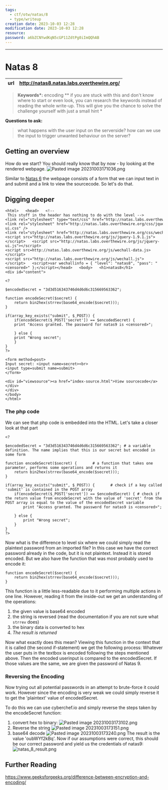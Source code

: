 ```yaml
---
tags:
  - ctf/otw/natas/8
  - type/writeup
creation date: 2023-10-03 12:28
modification date: 2023-10-03 12:28
resource: 
password: a6bZCNYwdKqN5cGP11ZdtPg0iImQQhAB
---
```

---
# Natas 8


| url | http://natas8.natas.labs.overthewire.org/ | 
|---| -- |

> **Keywords\*:** encoding
> *\*  if you are stuck with this and don't know where to start or even look, you can research the keywords instead of reading the whole write-up. This will give you the chance to solve the challenge yourself with just a small hint *

 **Questions to ask:**
> what happens with the user input on the serverside?
> how can we use the input to trigger unwanted behaviour on the server?
## Getting an overview
How do we start? You should really know that by now - by looking at the rendered webpage.
![Pasted image 20231003171036.png](Pasted%20image%2020231003171036.png)

Similar to [Natas 6](Natas%206.md) the webpage consists of a form that we can input text in and submit and a link to view the sourcecode. So let's do that.
## Digging deeper

```
<html>   <head>   <!-- This stuff in the header has nothing to do with the level -->   <link rel="stylesheet" type="text/css" href="http://natas.labs.overthewire.org/css/level.css">   <link rel="stylesheet" href="http://natas.labs.overthewire.org/css/jquery-ui.css" />   <link rel="stylesheet" href="http://natas.labs.overthewire.org/css/wechall.css" />   <script src="http://natas.labs.overthewire.org/js/jquery-1.9.1.js"></script>   <script src="http://natas.labs.overthewire.org/js/jquery-ui.js"></script>   <script src=http://natas.labs.overthewire.org/js/wechall-data.js></script><script src="http://natas.labs.overthewire.org/js/wechall.js"></script>   <script>var wechallinfo = { "level": "natas8", "pass": "<censored>" };</script></head>   <body>   <h1>natas8</h1>   <div id="content">      

<?      

$encodedSecret = "3d3d516343746d4d6d6c315669563362";      

function encodeSecret($secret) {       
	return bin2hex(strrev(base64_encode($secret)));   
}      

if(array_key_exists("submit", $_POST)) {       
	if(encodeSecret($_POST['secret']) == $encodedSecret) {       print "Access granted. The password for natas9 is <censored>";       
	} else {       
	print "Wrong secret";       
	}   
}   
?>

<form method=post>   
Input secret: <input name=secret><br>   
<input type=submit name=submit>
</form>      

<div id="viewsource"><a href="index-source.html">View sourcecode</a></div>   
</div>   
</body>   
</html>
```
### The php code
We can see that php code is embedded into the HTML. Let's take a closer look at that part

```
<?      

$encodedSecret = "3d3d516343746d4d6d6c315669563362"; # a variable definition. The name implies that this is our secret but encoded in some form 

function encodeSecret($secret) {       # a function that takes one parameter, performs some operations and returns it
	return bin2hex(strrev(base64_encode($secret)));   
}      

if(array_key_exists("submit", $_POST)) {       # check if a key called 'submit' is contained in the POST array
	if(encodeSecret($_POST['secret']) == $encodedSecret) { # check if the return value from encodeSecret with the value of 'secret' from the POST array is equal to the value of the encodedSecret variable
		print "Access granted. The password for natas9 is <censored>";       
	} else {       
		print "Wrong secret";       
	}   
}   
?>
```

Now what is the difference to level six where we could simply read the plaintext password from an imported file? In this case we have the correct password already in the code, but it is not plaintext. Instead it is stored encoded. But we also have the function that was most probably used to encode it:

```
function encodeSecret($secret) {       
	return bin2hex(strrev(base64_encode($secret)));   
} 
```

This function is a little less-readable due to it performing multiple actions in one line. However, reading it from the inside-out we get an understanding of the operations:
1. the given value is base64 encoded
2. the string is reversed (read the documentation if you are not sure what `strrev` does)
3. the binary data is converted to hex
4. *The result is returned*

Now what exactly does this mean? 
Viewing this function in the context that it is called (the second if-statement) we get the following process:
Whatever the user puts in the textbox is encoded following the steps mentioned above. Then the encoded userinput is compared to the encodedSecret. If those values are the same, we are given the password of Natas 9.
### Reversing the Encoding
Now trying out all potential passwords in an attempt to brute-force it could work. However since the encoding is very weak we could simply reverse it to get the 'plaintext' value of encodedSecret.

To do this we can use cyberchef.io and simply reverse the steps taken by the encodeSecret function:
1. convert hex to binary:
   ![Pasted image 20231003173102.png](Pasted%20image%2020231003173102.png)
2. Reverse the string
   ![Pasted image 20231003173151.png](Pasted%20image%2020231003173151.png)
3. base64 decode
   ![Pasted image 20231003173240.png](Pasted%20image%2020231003173240.png)
The result is the value 'oubWYf2kBq'. Now if our assumptions were correct, this should be our correct password and yield us the credentials of natas9:
![natas_8_result.png](natas_8_result.png)
## Further Reading
https://www.geeksforgeeks.org/difference-between-encryption-and-encoding/
